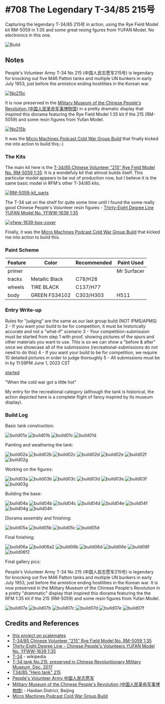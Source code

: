 # #708 The Legendary T-34/85 215号

Capturing the legendary T-34/85 215号 in action, using the Rye Field Model kit RM-5059 in 1:35 and some great resing fgures from YUFAN Model. No electronics in this one.

![Build](./assets/T34-85_build.jpg?raw=true)

## Notes

People's Volunteer Army T-34 No 215 (中国人民志愿军215号) is legendary for knocking out five M46 Patton tanks and multiple UN bunkers in early July 1953,
just before the armistice ending hostilities in the Korean war.

[![No215c](./assets/No215c.jpg?raw=true)]((https://en.wikipedia.org/wiki/T-34))

It is now preserved in the
[Military Museum of the Chinese People's Revolution (中国人民革命军事博物馆)](https://goo.gl/maps/WVSBT8H6fswipdjJA)
in a pretty dramatic display that inspired this diorama featuring the Rye Field Model 1:35 kit if the 215 (RM-5059) and some resin figures from Yufan Model.

[![No215b](./assets/No215b.jpg?raw=true)](https://commons.wikimedia.org/wiki/File:T-34_tank_No.215,_preserved_in_Chinese_Revoluntionary_Military_Museum,_Dec._2017.jpg)

It was the
[Micro Machines Podcast Cold War Group Build](https://discord.com/channels/947274644442988604/1068705793098133514/1068708130122387536)
that finally kicked me into action to build this;-)

### The Kits

The main kit here is the
[T-34/85 Chinese Volunteer "215" Rye Field Model No. RM-5059 1:35](https://www.scalemates.com/kits/rye-field-model-rm-5059-t-34-85-chinese-volunteer-215--1301125).
It is a wondefuly kit that almost builds itself. This particular model appears to be out of production now, but
I believe it is the same basic model in RFM's other T-34/85 kits.

[![RM-5059-kit_parts](./assets/RM-5059-kit_parts.jpg?raw=true)](https://www.scalemates.com/kits/rye-field-model-rm-5059-t-34-85-chinese-volunteer-215--1301125)

The T-34 sat on the shelf for quite some time until I found the some really good Chinese People's Volunteer resin figures -
[Thirty-Eight Degree Line YUFAN Model No. YFWW-1639 1:35](https://www.scalemates.com/kits/yufan-model-yfww-1639-thirty-eight-degree-line-chinese-peoples-volunteers--1483016)


[![yfww-1639-box-cover](./yfww-1639-box-cover.jpg?raw=true)](https://www.scalemates.com/kits/yufan-model-yfww-1639-thirty-eight-degree-line-chinese-peoples-volunteers--1483016)

Finally, it was the
[Micro Machines Podcast Cold War Group Build](https://discord.com/channels/947274644442988604/1068705793098133514/1068708130122387536)
that kicked me into action to build this.

### Paint Scheme

| Feature               | Color                | Recommended | Paint Used |
|-----------------------|----------------------|-------------|------------|
| primer                |                      |             | Mr Surfacer           |
| tracks                | Metallic  Black      | C78/H28     |            |
| wheels                | TIRE BLACK           | C137/H77    |            |
| body                  | GREEN FS34102        | C303/H303   | H511       |

### Entry Write-up

 Rules for "judging" are the same as our last group build (NOT IPMS/APMS)
2 - If you want your build to be for competition, it must be historically accurate and not a "what-if" scenario
3 - Your competition-submission must be started from step 1 with proof, showing pictures of the spurs and other materials you want to use.  This is so we can show a "before & after" once we showcase all of the submissions (recreational-submissions do not need to do this)
4 - If you want your build to be for competition, we require 10 detailed pictures in order to judge thoroughly
5 - All submissions must be in by 11:59PM June 1, 2023 CST


[started](https://discord.com/channels/947274644442988604/1068705859821113435/1096624400436035675)

"When the cold war got a little hot"

My entry for the recreational category (although the tank is historical, the action depicted here is a complete flight of fancy inspired by its museum display).



### Build Log

Basic tank construction:

![build01a](./assets/build01a.jpg?raw=true)
![build01b](./assets/build01b.jpg?raw=true)
![build01c](./assets/build01c.jpg?raw=true)
![build01d](./assets/build01d.jpg?raw=true)

Painting and weathering the tank:

![build02a](./assets/build02a.jpg?raw=true)
![build02b](./assets/build02b.jpg?raw=true)
![build02c](./assets/build02c.jpg?raw=true)
![build02d](./assets/build02d.jpg?raw=true)
![build02e](./assets/build02e.jpg?raw=true)
![build02f](./assets/build02f.jpg?raw=true)
![build02g](./assets/build02g.jpg?raw=true)

Working on the figures:

![build03a](./assets/build03a.jpg?raw=true)
![build03b](./assets/build03b.jpg?raw=true)
![build03c](./assets/build03c.jpg?raw=true)
![build03d](./assets/build03d.jpg?raw=true)
![build03e](./assets/build03e.jpg?raw=true)
![build03f](./assets/build03f.jpg?raw=true)
![build03g](./assets/build03g.jpg?raw=true)

Building the base:

![build04a](./assets/build04a.jpg?raw=true)
![build04b](./assets/build04b.jpg?raw=true)
![build04c](./assets/build04c.jpg?raw=true)
![build04d](./assets/build04d.jpg?raw=true)
![build04e](./assets/build04e.jpg?raw=true)
![build04f](./assets/build04f.jpg?raw=true)
![build04g](./assets/build04g.jpg?raw=true)
![build04h](./assets/build04h.jpg?raw=true)

Diorama assembly and finishing:

![build05a](./assets/build05a.jpg?raw=true)
![build05b](./assets/build05b.jpg?raw=true)
![build05c](./assets/build05c.jpg?raw=true)
![build05d](./assets/build05d.jpg?raw=true)

Final finishing:

![build06a](./assets/build06a.jpg?raw=true)
![build06a2](./assets/build06a2.jpg?raw=true)
![build06b](./assets/build06b.jpg?raw=true)
![build06d](./assets/build06d.jpg?raw=true)
![build06e](./assets/build06e.jpg?raw=true)
![build06f](./assets/build06f.jpg?raw=true)
![build06f2](./assets/build06f2.jpg?raw=true)

Final gallery pics:

People's Volunteer Army T-34 No 215 (中国人民志愿军215号) is legendary for knocking out five M46 Patton tanks and multiple UN bunkers in early July 1953, just before the  armistice ending hostilities in the Korean war. It is now preserved in the Military Museum of the Chinese People's Revolution in a pretty "drammatic" display that inspired this diorama featuring the the RFM 1:35 kit if the 215 (RM-5059) and some resin figures from Yufan Model.

![build07a](./assets/build07a.jpg?raw=true)
![build07b](./assets/build07b.jpg?raw=true)
![build07c](./assets/build07c.jpg?raw=true)
![build07d](./assets/build07d.jpg?raw=true)
![build07e](./assets/build07e.jpg?raw=true)
![build07f](./assets/build07f.jpg?raw=true)

## Credits and References

* [this project on scalemates](https://www.scalemates.com/profiles/mate.php?id=74137&p=projects&project=145041)
* [T-34/85 Chinese Volunteer "215" Rye Field Model No. RM-5059 1:35](https://www.scalemates.com/kits/rye-field-model-rm-5059-t-34-85-chinese-volunteer-215--1301125)
* [Thirty-Eight Degree Line - Chinese People's Volunteers YUFAN Model No. YFWW-1639 1:35](https://www.scalemates.com/kits/yufan-model-yfww-1639-thirty-eight-degree-line-chinese-peoples-volunteers--1483016)
* [T-34](https://en.wikipedia.org/wiki/T-34) - wikipedia
* [T-34 tank No.215, preserved in Chinese Revoluntionary Military Museum, Dec. 2017](https://commons.wikimedia.org/wiki/File:T-34_tank_No.215,_preserved_in_Chinese_Revoluntionary_Military_Museum,_Dec._2017.jpg)
* [T34/85 "Hero tank" 215](https://www.reddit.com/r/TankPorn/comments/nj3dd7/t3485_hero_tank_215/)
* [People's Volunteer Army 中国人民志愿军](https://en.wikipedia.org/wiki/People%27s_Volunteer_Army)
* [Military Museum of the Chinese People's Revolution (中国人民革命军事博物馆)](https://goo.gl/maps/WVSBT8H6fswipdjJA) - Haidian District, Beijing
* [Micro Machines Podcast Cold War Group Build](https://discord.com/channels/947274644442988604/1068705793098133514/1068708130122387536)
